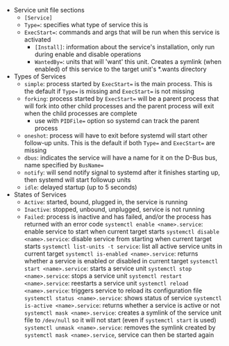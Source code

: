 * Service unit file sections
    * `[Service]`
    * `Type=`: specifies what type of service this is
    * `ExecStart=`: commands and args that will be run when this service is activated
        * `[Install]`: information about the service's installation, only run during enable and disable operations
        * `WantedBy=`: units that will 'want' this unit. Creates a symlink (when enabled) of this service to the target unit's *.wants directory
* Types of Services
    * `simple`: process started by `ExecStart=` is the main process. This is the default if `Type=` is missing and `ExecStart=` is not missing
    * `forking`: process started by `ExecStart=` will be a parent process that will fork into other child processes and the parent process will exit when the child processes are complete
        * use with `PIDFile=` option so systemd can track the parent process
    * `oneshot`: process will have to exit before systemd will start other follow-up units. This is the default if both `Type=` and `ExecStart=` are missing
    * `dbus`: indicates the service will have a name for it on the D-Bus bus, name specified by `BusName=`
    * `notify`: will send notify signal to systemd after it finishes starting up, then systemd will start followup units 
    * `idle`: delayed startup (up to 5 seconds)
* States of Services
    * `Active`: started, bound, plugged in, the service is running
    * `Inactive`: stopped, unbound, unplugged, service is not running
    * `Failed`: process is inactive and has failed, and/or the process has returned with an error code
`systemctl enable <name>.service`: enable <name> service to start when current target starts
`systemctl disable <name>.service`: disable <name> service from starting when current target starts
`systemctl list-units -t service`: list all active service units in current target
`systemctl is-enabled <name>.service`: returns whether a service is enabled or disabled in current target
`systemctl start <name>.service`: starts a service unit
`systemctl stop <name>.service`: stops a service unit
`systemctl restart <name>.service`: reestarts a service unit
`systemctl reload <name>.service`: triggers service to reload its configuration file 
`systemctl status <name>.service`: shows status of service
`systemctl is-active <name>.service`: returns whether a service is active or not
`systemctl mask <name>.service`: creates a symlink of the service unit file to `/dev/null` so it will not start (even if `systemctl start` is used)
`systemctl unmask <name>.service`: removes the symlink created by `systemctl mask <name>.service`, service can then be started again